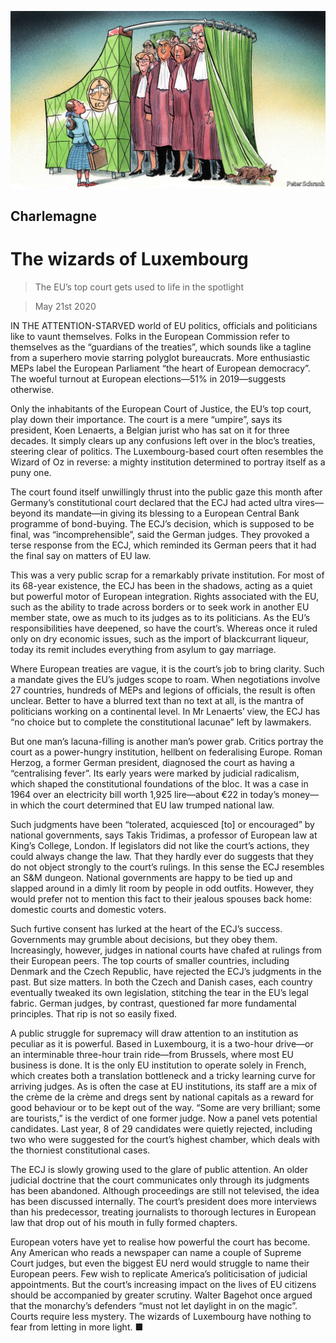 ![](./images/20200523_EUD000_0.jpg)

## Charlemagne

# The wizards of Luxembourg

> The EU’s top court gets used to life in the spotlight

> May 21st 2020

IN THE ATTENTION-STARVED world of EU politics, officials and politicians like to vaunt themselves. Folks in the European Commission refer to themselves as the “guardians of the treaties”, which sounds like a tagline from a superhero movie starring polyglot bureaucrats. More enthusiastic MEPs label the European Parliament “the heart of European democracy”. The woeful turnout at European elections—51% in 2019—suggests otherwise.

Only the inhabitants of the European Court of Justice, the EU’s top court, play down their importance. The court is a mere “umpire”, says its president, Koen Lenaerts, a Belgian jurist who has sat on it for three decades. It simply clears up any confusions left over in the bloc’s treaties, steering clear of politics. The Luxembourg-based court often resembles the Wizard of Oz in reverse: a mighty institution determined to portray itself as a puny one.

The court found itself unwillingly thrust into the public gaze this month after Germany’s constitutional court declared that the ECJ had acted ultra vires—beyond its mandate—in giving its blessing to a European Central Bank programme of bond-buying. The ECJ’s decision, which is supposed to be final, was “incomprehensible”, said the German judges. They provoked a terse response from the ECJ, which reminded its German peers that it had the final say on matters of EU law.

This was a very public scrap for a remarkably private institution. For most of its 68-year existence, the ECJ has been in the shadows, acting as a quiet but powerful motor of European integration. Rights associated with the EU, such as the ability to trade across borders or to seek work in another EU member state, owe as much to its judges as to its politicians. As the EU’s responsibilities have deepened, so have the court’s. Whereas once it ruled only on dry economic issues, such as the import of blackcurrant liqueur, today its remit includes everything from asylum to gay marriage.

Where European treaties are vague, it is the court’s job to bring clarity. Such a mandate gives the EU’s judges scope to roam. When negotiations involve 27 countries, hundreds of MEPs and legions of officials, the result is often unclear. Better to have a blurred text than no text at all, is the mantra of politicians working on a continental level. In Mr Lenaerts’ view, the ECJ has “no choice but to complete the constitutional lacunae” left by lawmakers.

But one man’s lacuna-filling is another man’s power grab. Critics portray the court as a power-hungry institution, hellbent on federalising Europe. Roman Herzog, a former German president, diagnosed the court as having a “centralising fever”. Its early years were marked by judicial radicalism, which shaped the constitutional foundations of the bloc. It was a case in 1964 over an electricity bill worth 1,925 lire—about €22 in today’s money—in which the court determined that EU law trumped national law.

Such judgments have been “tolerated, acquiesced [to] or encouraged” by national governments, says Takis Tridimas, a professor of European law at King’s College, London. If legislators did not like the court’s actions, they could always change the law. That they hardly ever do suggests that they do not object strongly to the court’s rulings. In this sense the ECJ resembles an S&M dungeon. National governments are happy to be tied up and slapped around in a dimly lit room by people in odd outfits. However, they would prefer not to mention this fact to their jealous spouses back home: domestic courts and domestic voters.

Such furtive consent has lurked at the heart of the ECJ’s success. Governments may grumble about decisions, but they obey them. Increasingly, however, judges in national courts have chafed at rulings from their European peers. The top courts of smaller countries, including Denmark and the Czech Republic, have rejected the ECJ’s judgments in the past. But size matters. In both the Czech and Danish cases, each country eventually tweaked its own legislation, stitching the tear in the EU’s legal fabric. German judges, by contrast, questioned far more fundamental principles. That rip is not so easily fixed.

A public struggle for supremacy will draw attention to an institution as peculiar as it is powerful. Based in Luxembourg, it is a two-hour drive—or an interminable three-hour train ride—from Brussels, where most EU business is done. It is the only EU institution to operate solely in French, which creates both a translation bottleneck and a tricky learning curve for arriving judges. As is often the case at EU institutions, its staff are a mix of the crème de la crème and dregs sent by national capitals as a reward for good behaviour or to be kept out of the way. “Some are very brilliant; some are tourists,” is the verdict of one former judge. Now a panel vets potential candidates. Last year, 8 of 29 candidates were quietly rejected, including two who were suggested for the court’s highest chamber, which deals with the thorniest constitutional cases.

The ECJ is slowly growing used to the glare of public attention. An older judicial doctrine that the court communicates only through its judgments has been abandoned. Although proceedings are still not televised, the idea has been discussed internally. The court’s president does more interviews than his predecessor, treating journalists to thorough lectures in European law that drop out of his mouth in fully formed chapters.

European voters have yet to realise how powerful the court has become. Any American who reads a newspaper can name a couple of Supreme Court judges, but even the biggest EU nerd would struggle to name their European peers. Few wish to replicate America’s politicisation of judicial appointments. But the court’s increasing impact on the lives of EU citizens should be accompanied by greater scrutiny. Walter Bagehot once argued that the monarchy’s defenders “must not let daylight in on the magic”. Courts require less mystery. The wizards of Luxembourg have nothing to fear from letting in more light. ■